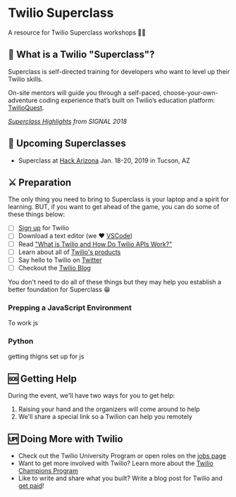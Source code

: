 # Twilio Superclass

A resource for Twilio Superclass workshops 🎉😄

## 🤔 What is a Twilio "Superclass"?

Superclass is self-directed training for developers who want to level up their Twilio skills.

On-site mentors will guide you through a self-paced, choose-your-own-adventure coding experience that’s built on Twilio’s education platform: [TwilioQuest](https://www.twilio.com/quest).

*[Superclass Highlights](https://www.youtube.com/watch?v=Epx7a-swzmo) from SIGNAL 2018*

## 📆 Upcoming Superclasses
- Superclass at [Hack Arizona](https://hackarizona.org/) Jan. 18-20, 2019 in Tucson, AZ

## ⚔️ Preparation 

The only thing you need to bring to Superclass is your laptop and a spirit for learning. BUT, if you want to get ahead of the game, you can do some of these things below:

- [ ] [Sign up](https://www.twilio.com/try-twilio) for Twilio
- [ ] Download a text editor (we ❤️ [VSCode](https://code.visualstudio.com/download))
- [ ] Read ["What is Twilio and How Do Twilio APIs Work?"](https://www.twilio.com/learn/twilio-101/what-is-twilio)
- [ ] Learn about all of [Twilio's products](https://www.twilio.com/products)
- [ ] Say hello to Twilio on [Twitter](https://twitter.com/search?f=users&vertical=default&q=%40twilio&src=typd)
- [ ] Checkout the [Twilio Blog](https://www.twilio.com/blog/)

You don't need to do all of these things but they may help you establish a better foundation for Superclass 😁
 
### Prepping a JavaScript Environment 

To work js

### Python

getting thigns set up for js


## 🆘 Getting Help

During the event, we'll have two ways for you to get help:

1. Raising your hand and the organizers will come around to help
2. We'll share a special link so a Twilion can help you remotely 

## 🆙 Doing More with Twilio  

- Check out the Twilio University Program or open roles on the [jobs page](https://www.twilio.com/company/jobs)
- Want to get more involved with Twilio? Learn more about the [Twilio Champions Program](https://www.twilio.com/blog/introducing-twilio-champions-program) 
- Like to write and share what you built? Write a blog post for Twilio and [get paid](https://go.twilio.com/twilio-voices/)! 
